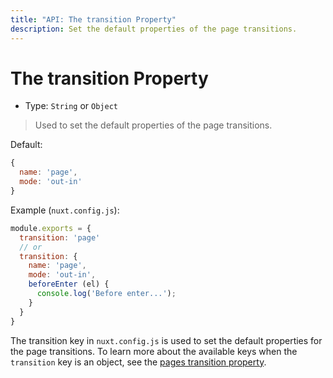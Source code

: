 ```yaml
---
title: "API: The transition Property"
description: Set the default properties of the page transitions.
---
```


# The transition Property

- Type: `String` or `Object`

> Used to set the default properties of the page transitions.

Default:
```js
{
  name: 'page',
  mode: 'out-in'
}
```

Example (`nuxt.config.js`):

```js
module.exports = {
  transition: 'page'
  // or
  transition: {
    name: 'page',
    mode: 'out-in',
    beforeEnter (el) {
      console.log('Before enter...');
    }
  }
}
```

The transition key in `nuxt.config.js` is used to set the default properties for the page transitions. To learn more about the available keys when the `transition` key is an object, see the [pages transition property](/api/pages-transition#object).
